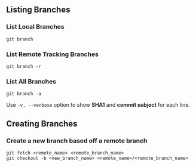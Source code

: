 ## Listing Branches

### List Local Branches

```shell
git branch
```

### List Remote Tracking Branches

```shell
git branch -r
```

### List All Branches

```shell
git branch -a
```

Use `-v, --verbose` option to show **SHA1** and **commit subject** for each line.

## Creating Branches

### Create a new branch based off a remote branch

```shell
git fetch <remote_name> <remote_branch_name>
git checkout -b <new_branch_name> <remote_name>/<remote_branch_name>
```
